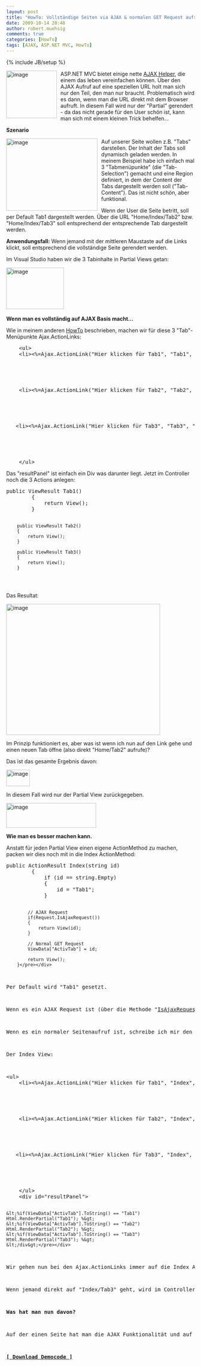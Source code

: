 ```yaml
---
layout: post
title: "HowTo: Vollständige Seiten via AJAX & normalen GET Request aufrufbar machen in ASP.NET MVC"
date: 2009-10-14 20:48
author: robert.muehsig
comments: true
categories: [HowTo]
tags: [AJAX, ASP.NET MVC, HowTo]
---
```

{% include JB/setup %}
<p><a href="{{BASE_PATH}}/assets/wp-images/image840.png"><img style="border-right: 0px; border-top: 0px; margin: 0px 10px 0px 0px; border-left: 0px; border-bottom: 0px" height="127" alt="image" src="{{BASE_PATH}}/assets/wp-images/image_thumb25.png" width="135" align="left" border="0"></a> ASP.NET MVC bietet einige nette <a href="{{BASE_PATH}}/2009/08/25/howto-ajax-und-aspnet-mvc/">AJAX Helper</a>, die einem das leben vereinfachen können. Über den AJAX Aufruf auf eine speziellen URL holt man sich nur den Teil, den man nur braucht. Problematisch wird es dann, wenn man die URL direkt mit dem Browser aufruft. In diesem Fall wird nur der "Partial" gerendert - da das nicht gerade für den User schön ist, kann man sich mit einem kleinen Trick behelfen...</p><!--more--> <p><strong>Szenario</strong></p> <p><a href="{{BASE_PATH}}/assets/wp-images/image841.png"><img style="border-right: 0px; border-top: 0px; margin: 0px 10px 0px 0px; border-left: 0px; border-bottom: 0px" height="193" alt="image" src="{{BASE_PATH}}/assets/wp-images/image_thumb26.png" width="244" align="left" border="0"></a> Auf unserer Seite wollen z.B. "Tabs" darstellen. Der Inhalt der Tabs soll dynamisch geladen werden. In meinem Beispiel habe ich einfach mal 3 "Tabmenüpunkte" (die "Tab-Selection") gemacht und eine Region definiert, in dem der Content der Tabs dargestellt werden soll ("Tab-Content"). Das ist nicht schön, aber funktional.</p> <p>Wenn der User die Seite betritt, soll per Default Tab1 dargestellt werden. Über die URL "Home/Index/Tab2" bzw. "Home/Index/Tab3" soll entsprechend der entsprechende Tab dargestellt werden.</p> <p><strong>Anwendungsfall:</strong> Wenn jemand mit der mittleren Maustaste auf die Links klickt, soll entsprechend die vollständige Seite gerendert werden.</p> <p>Im Visual Studio haben wir die 3 Tabinhalte in Partial Views getan:</p> <p><a href="{{BASE_PATH}}/assets/wp-images/image842.png"><img style="border-right: 0px; border-top: 0px; border-left: 0px; border-bottom: 0px" height="111" alt="image" src="{{BASE_PATH}}/assets/wp-images/image_thumb27.png" width="154" border="0"></a>&nbsp;</p> <p><strong>Wenn man es vollständig auf AJAX Basis macht...</strong></p> <p>Wie in meinem anderen <a href="{{BASE_PATH}}/2009/08/25/howto-ajax-und-aspnet-mvc/">HowTo</a> beschrieben, machen wir für diese 3 "Tab"-Menüpunkte Ajax.ActionLinks:</p> <div class="wlWriterSmartContent" id="scid:812469c5-0cb0-4c63-8c15-c81123a09de7:9333da67-2f55-4a67-87c1-7e7583d6aff3" style="padding-right: 0px; display: inline; padding-left: 0px; float: none; padding-bottom: 0px; margin: 0px; padding-top: 0px"><pre name="code" class="c#">    &lt;ul&gt;
    &lt;li&gt;&lt;%=Ajax.ActionLink("Hier klicken für Tab1", "Tab1", "Home",new AjaxOptions()
                                                                   {
                                                                       HttpMethod = "GET",
                                                                       UpdateTargetId = "resultPanel",
                                                                       InsertionMode = InsertionMode.Replace,
                                                                   })%&gt;	&lt;/li&gt;		
    &lt;li&gt;&lt;%=Ajax.ActionLink("Hier klicken für Tab2", "Tab2", "Home", new AjaxOptions()
                                                                {
                                                                   HttpMethod = "GET",
                                                                   UpdateTargetId = "resultPanel",
                                                                   InsertionMode = InsertionMode.Replace
                                                               })%&gt;&lt;/li&gt;
   &lt;li&gt;&lt;%=Ajax.ActionLink("Hier klicken für Tab3", "Tab3", "Home", new AjaxOptions()
                                                                {
                                                                   HttpMethod = "GET",
                                                                   UpdateTargetId = "resultPanel",
                                                                   InsertionMode = InsertionMode.Replace
                                                               })%&gt;&lt;/li&gt;                                                           
    &lt;/ul&gt;</pre></div>
<p>Das "resultPanel" ist einfach ein Div was darunter liegt. Jetzt im Controller noch die 3 Actions anlegen:</p>
<div class="wlWriterSmartContent" id="scid:812469c5-0cb0-4c63-8c15-c81123a09de7:57cba929-040d-4b93-8032-56b824a75a6b" style="padding-right: 0px; display: inline; padding-left: 0px; float: none; padding-bottom: 0px; margin: 0px; padding-top: 0px"><pre name="code" class="c#">public ViewResult Tab1()
        {
            return View();
        }

        public ViewResult Tab2()
        {
            return View();
        }

        public ViewResult Tab3()
        {
            return View();
        }
</pre></div>
<p>Das Resultat:</p>
<p><a href="{{BASE_PATH}}/assets/wp-images/image843.png"><img style="border-right: 0px; border-top: 0px; border-left: 0px; border-bottom: 0px" height="350" alt="image" src="{{BASE_PATH}}/assets/wp-images/image_thumb28.png" width="411" border="0"></a> </p>
<p>Im Prinzip funktioniert es, aber was ist wenn ich nun auf den Link gehe und einen neuen Tab öffne (also direkt "Home/Tab2" aufrufe)?</p>
<p>Das ist das gesamte Ergebnis davon:</p>
<p><a href="{{BASE_PATH}}/assets/wp-images/image844.png"><img style="border-right: 0px; border-top: 0px; border-left: 0px; border-bottom: 0px" height="44" alt="image" src="{{BASE_PATH}}/assets/wp-images/image_thumb29.png" width="63" border="0"></a> </p>
<p>In diesem Fall wird nur der Partial View zurückgegeben. </p>
<p><a href="{{BASE_PATH}}/assets/wp-images/image845.png"><img style="border-right: 0px; border-top: 0px; border-left: 0px; border-bottom: 0px" height="66" alt="image" src="{{BASE_PATH}}/assets/wp-images/image_thumb30.png" width="240" border="0"></a> </p>
<p><strong>Wie man es besser machen kann.</strong></p>
<p>Anstatt für jeden Partial View einen eigene ActionMethod zu machen, packen wir dies noch mit in die Index ActionMethod:</p>
<div class="wlWriterSmartContent" id="scid:812469c5-0cb0-4c63-8c15-c81123a09de7:f80cb642-3dfe-4190-b432-132ec9514e90" style="padding-right: 0px; display: inline; padding-left: 0px; float: none; padding-bottom: 0px; margin: 0px; padding-top: 0px"><pre name="code" class="c#">public ActionResult Index(string id)
        {
            if (id == string.Empty)
            {
                id = "Tab1";
            }

            // AJAX Request
            if(Request.IsAjaxRequest())
            {
                return View(id);
            }
            
            // Normal GET Request
            ViewData["ActivTab"] = id;

            return View();
        }</pre></div>
<p>Per Default wird "Tab1" gesetzt. </p>
<p>Wenn es ein AJAX Request ist (über die Methode "<a href="http://msdn.microsoft.com/en-us/library/system.web.mvc.ajaxrequestextensions.isajaxrequest.aspx">IsAjaxRequest</a>()") wird nur der entsprechende Partial View zurückgegeben. </p>
<p>Wenn es ein normaler Seitenaufruf ist, schreibe ich mir den "ActivTab" in das ViewData und gebe den Index View zurück. </p>
<p>Der Index View:</p>
<div class="wlWriterSmartContent" id="scid:812469c5-0cb0-4c63-8c15-c81123a09de7:91de793d-386b-44e6-abc6-beb206b3de4a" style="padding-right: 0px; display: inline; padding-left: 0px; float: none; padding-bottom: 0px; margin: 0px; padding-top: 0px"><pre name="code" class="c#">&lt;ul&gt;
    &lt;li&gt;&lt;%=Ajax.ActionLink("Hier klicken für Tab1", "Index", "Home", new { id = "Tab1" },new AjaxOptions()
                                                                   {
                                                                       HttpMethod = "GET",
                                                                       UpdateTargetId = "resultPanel",
                                                                       InsertionMode = InsertionMode.Replace,
                                                                   })%&gt;	&lt;/li&gt;		
    &lt;li&gt;&lt;%=Ajax.ActionLink("Hier klicken für Tab2", "Index", "Home", new { id = "Tab2" }, new AjaxOptions()
                                                                {
                                                                   HttpMethod = "GET",
                                                                   UpdateTargetId = "resultPanel",
                                                                   InsertionMode = InsertionMode.Replace
                                                               })%&gt;&lt;/li&gt;
   &lt;li&gt;&lt;%=Ajax.ActionLink("Hier klicken für Tab3", "Index", "Home", new { id = "Tab3" }, new AjaxOptions()
                                                                {
                                                                   HttpMethod = "GET",
                                                                   UpdateTargetId = "resultPanel",
                                                                   InsertionMode = InsertionMode.Replace
                                                               })%&gt;&lt;/li&gt;                                                           
    &lt;/ul&gt;
    &lt;div id="resultPanel"&gt;
    
    &lt;%if(ViewData["ActivTab"].ToString() == "Tab1") Html.RenderPartial("Tab1"); %&gt;
    &lt;%if(ViewData["ActivTab"].ToString() == "Tab2") Html.RenderPartial("Tab2"); %&gt;
    &lt;%if(ViewData["ActivTab"].ToString() == "Tab3") Html.RenderPartial("Tab3"); %&gt;      
    &lt;/div&gt;</pre></div>
<p>Wir gehen nun bei den Ajax.ActionLinks immer auf die Index ActionMethod und geben als <a href="{{BASE_PATH}}/2009/09/21/howto-asp-net-mvc-actionlinks-mit-parametern/">Parameter</a> den Tab mit.</p>
<p>Wenn jemand direkt auf "Index/Tab3" geht, wird im Controller ViewData["ActivTab"] auf "Tab3" gesetzt und somit wird Tab3 auch gerendert.</p>
<p><strong>Was hat man nun davon?</strong></p>
<p>Auf der einen Seite hat man die AJAX Funktionalität und auf der anderen Seite kann man trotzdem sehr einfach Direktlinks anbieten. Für Suchmaschinen ist dies sicherlich auch netter und es verlangt keine großer Javascriptspielerein und "Platzhalteranker" in der URL.</p>
<p><strong><a href="{{BASE_PATH}}/assets/files/democode/mvctabboxen/mvctabboxen.zip">[ Download Democode ]</a></strong></p>
